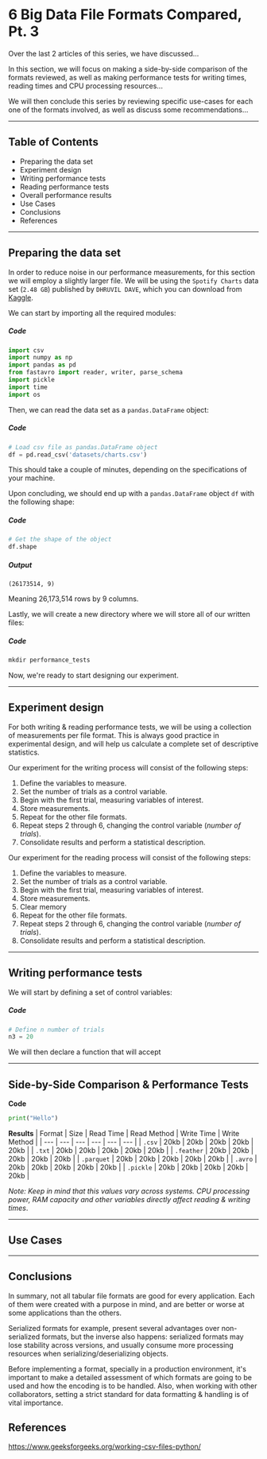 # 6 Big Data File Formats Compared, Pt. 3
Over the last 2 articles of this series, we have discussed... 

In this section, we will focus on making a side-by-side comparison of the formats reviewed, as well as making performance tests for writing times, reading times and CPU processing resources...

We will then conclude this series by reviewing specific use-cases for each one of the formats involved, as well as discuss some recommendations...

---

## Table of Contents
- Preparing the data set
- Experiment design
- Writing performance tests
- Reading performance tests
- Overall performance results
- Use Cases
- Conclusions
- References

---

## Preparing the data set
In order to reduce noise in our performance measurements, for this section we will employ a slightly larger file. We will be using the `Spotify Charts` data set (`2.48 GB`) published by `DHRUVIL DAVE`, which you can download from [Kaggle](https://www.kaggle.com/datasets/dhruvildave/spotify-charts).

We can start by importing all the required modules:

##### **Code**
```Python
import csv
import numpy as np
import pandas as pd
from fastavro import reader, writer, parse_schema
import pickle
import time
import os
```

Then, we can read the data set as a `pandas.DataFrame` object:

##### **Code**
```Python
# Load csv file as pandas.DataFrame object
df = pd.read_csv('datasets/charts.csv')
```

This should take a couple of minutes, depending on the specifications of your machine.

Upon concluding, we should end up with a `pandas.DataFrame` object `df` with the following shape:

##### **Code**
```Python
# Get the shape of the object
df.shape
```

##### **Output**
```
(26173514, 9)
```

Meaning 26,173,514 rows by 9 columns.

Lastly, we will create a new directory where we will store all of our written files:

##### **Code**
```PowerShell
mkdir performance_tests
```

Now, we're ready to start designing our experiment.

---

## Experiment design
For both writing & reading performance tests, we will be using a collection of measurements per file format. This is always good practice in experimental design, and will help us calculate a complete set of descriptive statistics.

Our experiment for the writing process will consist of the following steps:
1. Define the variables to measure.
2. Set the number of trials as a control variable.
3. Begin with the first trial, measuring variables of interest.
5. Store measurements.
6. Repeat for the other file formats.
7. Repeat steps 2 through 6, changing the control variable (*number of trials*).
8. Consolidate results and perform a statistical description.

Our experiment for the reading process will consist of the following steps:
1. Define the variables to measure.
2. Set the number of trials as a control variable.
3. Begin with the first trial, measuring variables of interest.
5. Store measurements.
6. Clear memory
7. Repeat for the other file formats.
8. Repeat steps 2 through 6, changing the control variable (*number of trials*).
9. Consolidate results and perform a statistical description.

---

## Writing performance tests
We will start by defining a set of control variables:

##### **Code**
```Python
# Define n number of trials
n3 = 20
```

We will then declare a function that will accept 

---

## Side-by-Side Comparison & Performance Tests


**Code**

```Python
print("Hello")
```

**Results**
| Format | Size | Read Time | Read Method | Write Time | Write Method |
| --- | --- | --- | --- | --- | --- |
| `.csv` | 20kb | 20kb | 20kb | 20kb | 20kb |
| `.txt` | 20kb | 20kb | 20kb | 20kb | 20kb |
| `.feather` | 20kb | 20kb | 20kb | 20kb | 20kb |
| `.parquet` | 20kb | 20kb | 20kb | 20kb | 20kb |
| `.avro` | 20kb | 20kb | 20kb | 20kb | 20kb |
| `.pickle` | 20kb | 20kb | 20kb | 20kb | 20kb |

_Note: Keep in mind that this values vary across systems. CPU processing power, RAM capacity and other variables directly affect reading & writing times_.

---

## Use Cases

---


## Conclusions
In summary, not all tabular file formats are good for every application. Each of them were created with a purpose in mind, and are better or worse at some applications than the others.

Serialized formats for example, present several advantages over non-serialized formats, but the inverse also happens: serialized formats may lose stability across versions, and usually consume more processing resources when serializing/deserializing objects.

Before implementing a format, specially in a production environment, it's important to make a detailed assessment of which formats are going to be used and how the encoding is to be handled. Also, when working with other collaborators,  setting a strict standard for data formatting & handling is of vital importance.

## References
https://www.geeksforgeeks.org/working-csv-files-python/